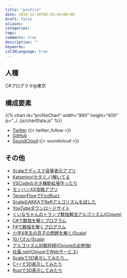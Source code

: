 ```yaml
---
title: "profile"
date: 2018-12-20T09:29:42+09:00
draft: false
aliases:
categories:
tags:
comments: true
description: ""
keywords:
isCJKLanguage: true
---
```

## 人種

C#プログラマ@東京

## 構成要素

{{% chart id="profileChart" width="860" height="400" js="../../js/chartData.js" %}}

* [Twitter](https://twitter.com/_marony)
{{< twitter_follow >}}
* [GitHub](https://github.com/marony)
* [SoundCloud](https://soundcloud.com/marony0607/)
{{< soundcloud >}}

## その他

* [Scalaでディスク容量表示アプリ](https://github.com/marony/diskreport)
* [Katamino(カタミノ)解いてる](https://github.com/marony/katamino-solver)
* [VSCodeのネタ機能拡張作ったり](https://github.com/marony/fix-const)
* [モンハンXX攻略アプリ](https://github.com/marony/monhanxx)
* [TensorFlowでFizzBuzz](https://github.com/marony/tf-fizzbuzz)
* [ScalaのAKKAでRaftアルゴリズムを試した](https://github.com/marony/raft_test)
* [YouTubeダウンロードサイト](https://github.com/marony/youtuber)
* [くいなちゃんのトランプ数独解法アルゴリズム(Clojure)](https://github.com/marony/kuina-sudoku)
* [C#で数独を解くプログラム](https://github.com/marony/SudokuCS)
* [F#で数独を解くプログラム](https://github.com/marony/SudokuFS)
* [小学4年生の息子の問題を解く(Scala)](https://github.com/marony/Syogaku4)
* [10パズル(Scala)](https://github.com/marony/TenPuzzle)
* [アルゴリズム対戦将棋(Clojureのお勉強)](https://github.com/marony/syogi)
* [社畜.net(ClojureでWebサービス)](https://github.com/marony/worker)
* [Scalaで3D表示してみたり…](https://github.com/marony/scala3d_wireframe)
* [C++で3D表示してみたり](https://github.com/marony/cpp3d)
* [Rustで3D表示してみたり](https://github.com/marony/rust3d)

